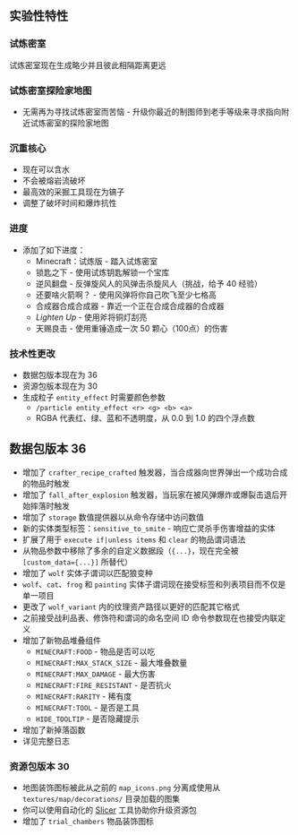 ## 实验性特性
### 试炼密室
试炼密室现在生成略少并且彼此相隔距离更远

### 试炼密室探险家地图
* 无需再为寻找试炼密室而苦恼 - 升级你最近的制图师到老手等级来寻求指向附近试炼密室的探险家地图

### 沉重核心
* 现在可以含水
* 不会被熔岩流破坏
* 最高效的采掘工具现在为镐子
* 调整了破坏时间和爆炸抗性

### 进度
* 添加了如下进度：
    * Minecraft：试炼版 - 踏入试炼密室
    * 锁匙之下 - 使用试炼钥匙解锁一个宝库
    * 逆风翻盘 - 反弹旋风人的风弹击杀旋风人（挑战，给予 40 经验）
    * 还要啥火箭啊？ - 使用风弹将你自己吹飞至少七格高
    * 合成器合成合成器 - 靠近一个正在合成合成器的合成器
    * *Lighten Up* - 使用斧将铜灯刮亮
    * 天赐良击 - 使用重锤造成一次 50 颗心（100点）的伤害

### 技术性更改
* 数据包版本现在为 36
* 资源包版本现在为 30
* 生成粒子 `entity_effect` 时需要颜色参数
    * `/particle entity_effect <r> <g> <b> <a>`
    * RGBA 代表红、绿、蓝和不透明度，从 0.0 到 1.0 的四个浮点数

## 数据包版本 36
* 增加了 `crafter_recipe_crafted` 触发器，当合成器向世界弹出一个成功合成的物品时触发
* 增加了 `fall_after_explosion` 触发器，当玩家在被风弹爆炸或爆裂击退后开始摔落时触发
* 增加了 `storage` 数值提供器以从命令存储中访问数值
* 新的实体类型标签：`sensitive_to_smite` - 响应亡灵杀手伤害增益的实体
* 扩展了用于 `execute if|unless items` 和 `clear` 的物品谓词语法
* 从物品参数中移除了多余的自定义数据段（`{...}`，现在完全被 `[custom_data={...}]` 所替代）
* 增加了 `wolf` 实体子谓词以匹配狼变种
* `wolf`、`cat`、`frog` 和 `painting` 实体子谓词现在接受标签和列表项目而不仅是单一项目
* 更改了 `wolf_variant` 内的纹理资产路径以更好的匹配其它格式
* 之前接受战利品表、修饰符和谓词的命名空间 ID 命令参数现在也接受内联定义
* 增加了新物品堆叠组件
    * `MINECRAFT:FOOD` - 物品是否可以吃
    * `MINECRAFT:MAX_STACK_SIZE` - 最大堆叠数量
    * `MINECRAFT:MAX_DAMAGE` - 最大伤害
    * `MINECRAFT:FIRE_RESISTANT` - 是否抗火
    * `MINECRAFT:RARITY` - 稀有度
    * `MINECRAFT:TOOL` - 是否是工具
    * `HIDE_TOOLTIP` - 是否隐藏提示
* 增加了新掉落函数
* 详见完整日志

### 资源包版本 30
* 地图装饰图标被此从之前的 `map_icons.png` 分离成使用从 `textures/map/decorations/` 目录加载的图集
* 你可以使用自动化的 [Slicer](https://github.com/Mojang/slicer/releases/tag/v1.1.4) 工具协助你升级资源包
* 增加了 `trial_chambers` 物品装饰图标